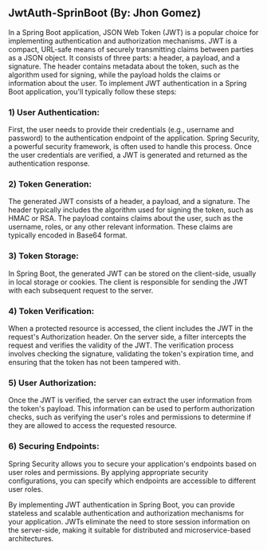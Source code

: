 ## JwtAuth-SprinBoot (By: Jhon Gomez)
In a Spring Boot application, JSON Web Token (JWT) is a popular choice for implementing authentication and authorization mechanisms. JWT is a compact, URL-safe means of securely transmitting claims between parties as a JSON object. It consists of three parts: a header, a payload, and a signature. The header contains metadata about the token, such as the algorithm used for signing, while the payload holds the claims or information about the user. To implement JWT authentication in a Spring Boot application, you'll typically follow these steps:

### 1) User Authentication: 
First, the user needs to provide their credentials (e.g., username and password) to the authentication endpoint of the application. Spring Security, a powerful security framework, is often used to handle this process. Once the user credentials are verified, a JWT is generated and returned as the authentication response.

### 2) Token Generation: 
The generated JWT consists of a header, a payload, and a signature. The header typically includes the algorithm used for signing the token, such as HMAC or RSA. The payload contains claims about the user, such as the username, roles, or any other relevant information. These claims are typically encoded in Base64 format.

### 3) Token Storage: 
In Spring Boot, the generated JWT can be stored on the client-side, usually in local storage or cookies. The client is responsible for sending the JWT with each subsequent request to the server.

### 4) Token Verification: 
When a protected resource is accessed, the client includes the JWT in the request's Authorization header. On the server side, a filter intercepts the request and verifies the validity of the JWT. The verification process involves checking the signature, validating the token's expiration time, and ensuring that the token has not been tampered with.

### 5) User Authorization: 
Once the JWT is verified, the server can extract the user information from the token's payload. This information can be used to perform authorization checks, such as verifying the user's roles and permissions to determine if they are allowed to access the requested resource.

### 6) Securing Endpoints: 
Spring Security allows you to secure your application's endpoints based on user roles and permissions. By applying appropriate security configurations, you can specify which endpoints are accessible to different user roles.

By implementing JWT authentication in Spring Boot, you can provide stateless and scalable authentication and authorization mechanisms for your application. JWTs eliminate the need to store session information on the server-side, making it suitable for distributed and microservice-based architectures.